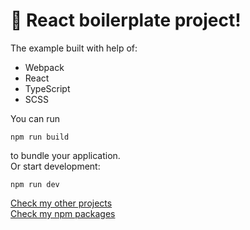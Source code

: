 # 🚀 React boilerplate project!

The example built with help of:
- Webpack
- React
- TypeScript
- SCSS

You can run
```
npm run build
```
to bundle your application.\
Or start development:
```
npm run dev
```
[Check my other projects](http://grom-games.com) \
[Check my npm packages](https://www.npmjs.com/settings/capricorngaikov/packages)

